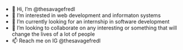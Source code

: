 - 👋 Hi, I’m @thesavagefredl
- 👀 I’m interested in web development and informaton systems
- 🌱 I’m currently looking for an internship in software development
- 💞️ I’m looking to collaborate on any interesting or something that will change the lives of a lot of people
- 📫 Reach me on IG @thesavagefredl

<!---
thesavagefredl/thesavagefredl is a ✨ special ✨ repository because its `README.md` (this file) appears on your GitHub profile.
You can click the Preview link to take a look at your changes.
--->
